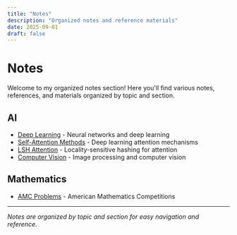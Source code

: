 ```yaml
---
title: "Notes"
description: "Organized notes and reference materials"
date: 2025-09-01
draft: false
---
```


# Notes

Welcome to my organized notes section! Here you'll find various notes, references, and materials organized by topic and section.


## AI

- [Deep Learning](/notes/ai/deep-learning/) - Neural networks and deep learning
- [Self-Attention Methods](/notes/ai/ml/self-attention/) - Deep learning attention mechanisms
- [LSH Attention](/notes/ai/ml/lsh-attention/) - Locality-sensitive hashing for attention
- [Computer Vision](/notes/ai/computer-vision/) - Image processing and computer vision

## Mathematics


- [AMC Problems](/notes/math/amc/) - American Mathematics Competitions


---

*Notes are organized by topic and section for easy navigation and reference.*
